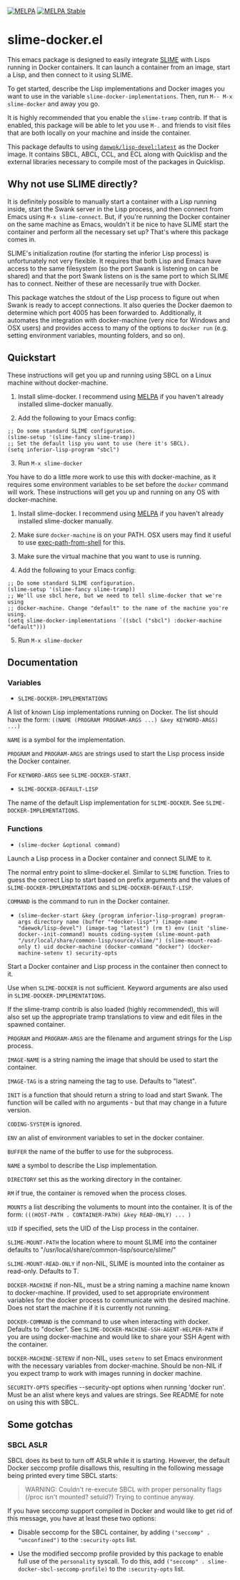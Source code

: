 [![MELPA](http://melpa.org/packages/slime-docker-badge.svg)](http://melpa.org/#/slime-docker) [![MELPA Stable](http://stable.melpa.org/packages/slime-docker-badge.svg)](http://stable.melpa.org/#/slime-docker)
# slime-docker.el #

This emacs package is designed to easily integrate
[SLIME](https://common-lisp.net/project/slime/) with Lisps running in Docker
containers. It can launch a container from an image, start a Lisp, and then
connect to it using SLIME.

To get started, describe the Lisp implementations and Docker images you want to
use in the variable `slime-docker-implementations`. Then, run `M-- M-x slime-docker`
and away you go.

It is highly recommended that you enable the `slime-tramp` contrib. If that is
enabled, this package will be able to let you use `M-.` and friends to visit
files that are both locally on your machine and inside the container.

This package defaults to using
[`daewok/lisp-devel:latest`](https://hub.docker.com/r/daewok/lisp-devel/) as the
Docker image. It contains SBCL, ABCL, CCL, and ECL along with Quicklisp and the
external libraries necessary to compile most of the packages in Quicklisp.

## Why not use SLIME directly? ##

It is definitely possible to manually start a container with a Lisp running
inside, start the Swank server in the Lisp process, and then connect from Emacs
using `M-x slime-connect`. But, if you're running the Docker container on the
same machine as Emacs, wouldn't it be nice to have SLIME start the container and
perform all the necessary set up? That's where this package comes in.

SLIME's initialization routine (for starting the inferior Lisp process) is
unfortunately not very flexible. It requires that both Lisp and Emacs have
access to the same filesystem (so the port Swank is listening on can be shared)
and that the port Swank listens on is the same port to which SLIME has to
connect. Neither of these are necessarily true with Docker.

This package watches the stdout of the Lisp process to figure out when Swank is
ready to accept connections. It also queries the Docker daemon to determine
which port 4005 has been forwarded to. Additionally, it automates the
integration with docker-machine (very nice for Windows and OSX users) and
provides access to many of the options to `docker run` (e.g. setting environment
variables, mounting folders, and so on).

## Quickstart ##

These instructions will get you up and running using SBCL on a Linux machine
without docker-machine.

1. Install slime-docker. I recommend using
   [MELPA](http://melpa.org/#/getting-started) if you haven't already installed
   slime-docker manually.

2. Add the following to your Emacs config:

```elisp
;; Do some standard SLIME configuration.
(slime-setup '(slime-fancy slime-tramp))
;; Set the default lisp you want to use (here it's SBCL).
(setq inferior-lisp-program "sbcl")
```
3. Run `M-x slime-docker`


You have to do a little more work to use this with docker-machine, as it
requires some environment variables to be set before the `docker` command will
work. These instructions will get you up and running on any OS with
docker-machine.

1. Install slime-docker. I recommend using
   [MELPA](http://melpa.org/#/getting-started) if you haven't already installed
   slime-docker manually.

2. Make sure `docker-machine` is on your PATH. OSX users may find it useful to
   use [exec-path-from-shell](https://github.com/purcell/exec-path-from-shell)
   for this.

3. Make sure the virtual machine that you want to use is running.

4. Add the following to your Emacs config:

```elisp
;; Do some standard SLIME configuration.
(slime-setup '(slime-fancy slime-tramp))
;; We'll use sbcl here, but we need to tell slime-docker that we're using
;; docker-machine. Change "default" to the name of the machine you're using.
(setq slime-docker-implementations `((sbcl ("sbcl") :docker-machine "default")))
```
5. Run `M-x slime-docker`

## Documentation ##

### Variables ###

+ `SLIME-DOCKER-IMPLEMENTATIONS`

A list of known Lisp implementations running on Docker.  The list should have
the form: `((NAME (PROGRAM PROGRAM-ARGS ...) &key KEYWORD-ARGS) ...)`

`NAME` is a symbol for the implementation.

`PROGRAM` and `PROGRAM-ARGS` are strings used to start the Lisp process inside
the Docker container.

For `KEYWORD-ARGS` see `SLIME-DOCKER-START`.

+ `SLIME-DOCKER-DEFAULT-LISP`

The name of the default Lisp implementation for `SLIME-DOCKER`.  See
`SLIME-DOCKER-IMPLEMENTATIONS`.

### Functions ###

+ `(slime-docker &optional command)`

Launch a Lisp process in a Docker container and connect SLIME to it.

The normal entry point to slime-docker.el. Similar to `SLIME` function. Tries to
guess the correct Lisp to start based on prefix arguments and the values of
`SLIME-DOCKER-IMPLEMENTATIONS` and `SLIME-DOCKER-DEFAULT-LISP`.

`COMMAND` is the command to run in the Docker container.

+ `(slime-docker-start &key (program inferior-lisp-program) program-args directory name (buffer "*docker-lisp*") (image-name "daewok/lisp-devel") (image-tag "latest") (rm t) env (init 'slime-docker--init-command) mounts coding-system (slime-mount-path "/usr/local/share/common-lisp/source/slime/") (slime-mount-read-only t) uid docker-machine (docker-command "docker") (docker-machine-setenv t) security-opts`

Start a Docker container and Lisp process in the container then connect to it.

Use when `SLIME-DOCKER` is not sufficient. Keyword arguments are also used in
`SLIME-DOCKER-IMPLEMENTATIONS`.

If the slime-tramp contrib is also loaded (highly recommended), this will also
set up the appropriate tramp translations to view and edit files in the spawned
container.

`PROGRAM` and `PROGRAM-ARGS` are the filename and argument strings for the Lisp
process.

`IMAGE-NAME` is a string naming the image that should be used to start the
container.

`IMAGE-TAG` is a string nameing the tag to use. Defaults to "latest".

`INIT` is a function that should return a string to load and start Swank. The
function will be called with no arguments - but that may change in a future
version.

`CODING-SYSTEM` is ignored.

`ENV` an alist of environment variables to set in the docker container.

`BUFFER` the name of the buffer to use for the subprocess.

`NAME` a symbol to describe the Lisp implementation.

`DIRECTORY` set this as the working directory in the container.

`RM` if true, the container is removed when the process closes.

`MOUNTS` a list describing the voluments to mount into the container. It is of
the form: `(((HOST-PATH . CONTAINER-PATH) &key READ-ONLY) ... )`

`UID` if specified, sets the UID of the Lisp process in the container.

`SLIME-MOUNT-PATH` the location where to mount SLIME into the container defaults
to "/usr/local/share/common-lisp/source/slime/"

`SLIME-MOUNT-READ-ONLY` if non-NIL, SLIME is mounted into the container as
read-only. Defaults to T.

`DOCKER-MACHINE` if non-NIL, must be a string naming a machine name known to
docker-machine. If provided, used to set appropriate environment variables for
the docker process to communicate with the desired machine. Does not start the
machine if it is currently not running.

`DOCKER-COMMAND` is the command to use when interacting with docker. Defaults to
"docker". See `SLIME-DOCKER-MACHINE-SSH-AGENT-HELPER-PATH` if you are using
docker-machine and would like to share your SSH Agent with the container.

`DOCKER-MACHINE-SETENV` if non-NIL, uses `setenv` to set Emacs environment with
the necessary variables from docker-machine. Should be non-NIL if you expect
tramp to work with images running in docker machine.

`SECURITY-OPTS` specifies --security-opt options when running 'docker run'. Must
be an alist where keys and values are strings. See README for note on using this
with SBCL.

## Some gotchas ##

### SBCL ASLR ###

SBCL does its best to turn off ASLR while it is starting. However, the default
Docker seccomp profile disallows this, resulting in the following message being
printed every time SBCL starts:

> WARNING:
> Couldn't re-execute SBCL with proper personality flags (/proc isn't mounted? setuid?)
> Trying to continue anyway.

If you have seccomp support compiled in Docker and would like to get rid of this
message, you have at least these two options:

+ Disable seccomp for the SBCL container, by adding `("seccomp" . "unconfined")`
  to the `:security-opts` list.

+ Use the modified seccomp profile provided by this package to enable full use
  of the `personality` syscall. To do this, add `("seccomp" . slime-docker-sbcl-seccomp-profile)`
  to the `:security-opts` list.
